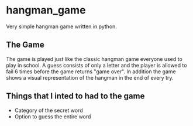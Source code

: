 # hangman_game
Very simple hangman game written in python.

## The Game
The game is played just like the classic hangman game everyone used to play in school. A guess consists of only a letter and the player is allowed to fail 6 times before the game returns "game over". In addition the game shows a visual representation of the hangman in the end of every try.

## Things that I inted to had to the game
- Category of the secret word
- Option to guess the entire word
